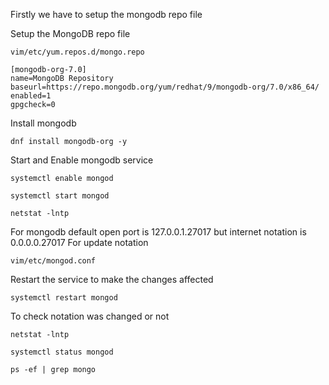 Firstly we have to setup the mongodb repo file

Setup the MongoDB repo file 

```
vim/etc/yum.repos.d/mongo.repo
```

```
[mongodb-org-7.0]
name=MongoDB Repository
baseurl=https://repo.mongodb.org/yum/redhat/9/mongodb-org/7.0/x86_64/
enabled=1
gpgcheck=0
```

Install mongodb
```
dnf install mongodb-org -y
```
Start and Enable mongodb service
```
systemctl enable mongod
```
```
systemctl start mongod
```
```
netstat -lntp
```
For mongodb default open port is 127.0.0.1.27017 but internet notation is 0.0.0.0.27017
For update notation
```
vim/etc/mongod.conf
```
Restart the service to make the changes affected
```
systemctl restart mongod
```
To check notation was changed or not 
```
netstat -lntp
```
```
systemctl status mongod
```
```
ps -ef | grep mongo
```
